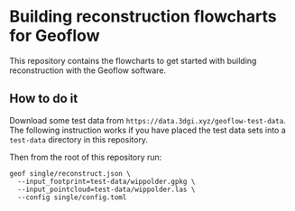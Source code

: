 # Building reconstruction flowcharts for Geoflow
This repository contains the flowcharts to get started with building reconstruction with the Geoflow software.

## How to do it
Download some test data from `https://data.3dgi.xyz/geoflow-test-data`.
The following instruction works if you have placed the test data sets into a `test-data` directory in this repository.

Then from the root of this repository run:

```
geof single/reconstruct.json \
  --input_footprint=test-data/wippolder.gpkg \
  --input_pointcloud=test-data/wippolder.las \
  --config single/config.toml
```
